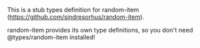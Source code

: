 This is a stub types definition for random-item (https://github.com/sindresorhus/random-item).

random-item provides its own type definitions, so you don't need @types/random-item installed!
